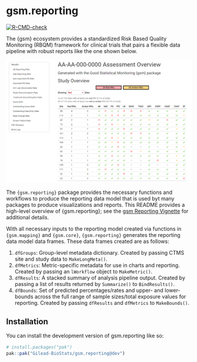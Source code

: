 # gsm.reporting

<!-- badges: start -->
  [![R-CMD-check](https://github.com/Gilead-BioStats/gsm.reporting/actions/workflows/R-CMD-check.yaml/badge.svg)](https://github.com/Gilead-BioStats/gsm.reporting/actions/workflows/R-CMD-check.yaml)
<!-- badges: end -->

The {gsm} ecosystem provides a standardized Risk Based Quality Monitoring (RBQM) framework for clinical trials that pairs a flexible data pipeline with robust reports like the one shown below.  

<center> 
 
![](man/figures/gsm_report_screenshot_1.png)

</center>


The `{gsm.reporting}` package provides the necessary functions and workflows to produce the reporting data model that is used byt many packages to produce visualizations and reports.
This README provides a high-level overview of {gsm.reporting}; see the [gsm Reporting Vignette](https://gilead-biostats.github.io/gsm.reporting/gsmReporting.html) for additional details.

With all necessary inputs to the reporting model created via functions in `{gsm.mapping}` and `{gsm.core}`, `{gsm.reporting}` generates the reporting data model data frames. These data frames created are as follows:

1. `dfGroups`: Group-level metadata dictionary. Created by passing CTMS site and study data to `MakeLongMeta()`.
2. `dfMetrics`: Metric-specific metadata for use in charts and reporting. Created by passing an `lWorkflow` object to `MakeMetric()`. 
3. `dfResults`: A stacked summary of analysis pipeline output. Created by passing a list of
 results returned by `Summarize()` to `BindResults()`.
4. `dfBounds`: Set of predicted percentages/rates and upper- and lower-bounds across the full range of sample sizes/total exposure values for reporting. Created by passing `dfResults` and `dfMetrics` to `MakeBounds()`. 



## Installation

You can install the development version of gsm.reporting like so:

``` r
# install.packages("pak")
pak::pak("Gilead-BioStats/gsm.reporting@dev")
```
